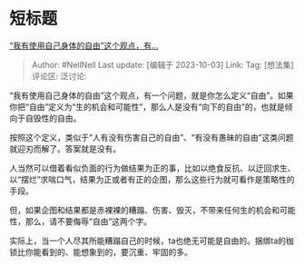 # 短标题
[“我有使用自己身体的自由”这个观点，有…](https://www.zhihu.com/pin/1692420606480494592)

> Author: #NellNell
> Last update: [编辑于 2023-10-03]
> Link:
> Tag: [想法集]
> 评论区:
> 泛讨论:

“我有使用自己身体的自由”这个观点，有一个问题，就是你怎么定义“自由”。如果你把“自由”定义为“生的机会和可能性”，那么人是没有“向下的自由”的，也就是倾向于自毁性的自由。

按照这个定义，类似于“人有没有伤害自己的自由”、“有没有愚昧的自由”这类问题就迎刃而解了。答案就是没有。

人当然可以借着看似负面的行为做结果为正的事，比如以绝食反抗、以迂回求生、以“摆烂”求喘口气，结果为正或者有正的企图，那么这些行为就可看作是策略性的手段。

但，如果企图和结果都是赤裸裸的糟蹋、伤害、毁灭，不带来任何生的机会和可能性，那么，请不要侮辱“自由”这两个字。

实际上，当一个人尽其所能糟蹋自己的时候，ta也绝无可能是自由的。捆绑ta的枷锁比你能看到的、能想象到的，要沉重、牢固的多。